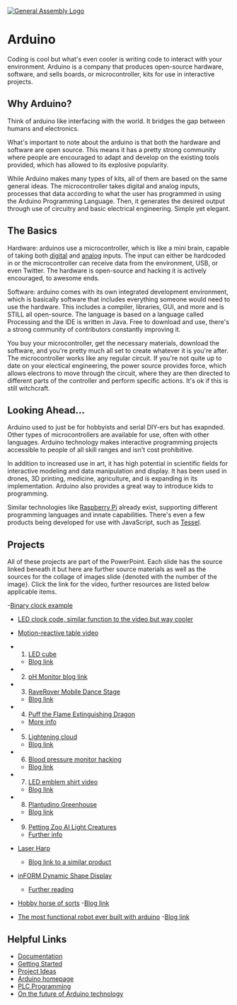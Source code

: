 [![General Assembly Logo](https://camo.githubusercontent.com/1a91b05b8f4d44b5bbfb83abac2b0996d8e26c92/687474703a2f2f692e696d6775722e636f6d2f6b6538555354712e706e67)](https://generalassemb.ly/education/web-development-immersive)

# Arduino

Coding is cool but what's even cooler is writing code to interact with your
environment. Arduino is a company that produces open-source hardware, software,
and sells boards, or microcontroller, kits for use in interactive projects.

## Why Arduino?

Think of arduino like interfacing with the world. It bridges the gap between
humans and electronics.

What's important to note about the arduino is that both the hardware and software
are open source. This means it has a pretty strong community where people
are encouraged to adapt and develop on the existing tools provided, which has
allowed to its explosive popularity.

While Arduino makes many types of kits, all of them are based on the same general
ideas. The microcontroller takes digital and analog inputs, processes that data
according to what the user has programmed in using the Arduino Programming
Language. Then, it generates the desired output through use of circuitry and
basic electrical engineering. Simple yet elegant.

## The Basics

Hardware: arduinos use a microcontroller, which is like a mini brain,
capable of taking both [digital](https://www.arduino.cc/en/Tutorial/DigitalPins)
and [analog](https://www.arduino.cc/en/Tutorial/AnalogInput)
inputs. The input can either be hardcoded in or the microcontroller can receive
data from the environment, USB, or even Twitter. The hardware is open-source
and hacking it is actively encouraged, to awesome ends.

Software: arduino comes with its own integrated development environment, which is
basically software that includes everything someone would need to use the hardware.
This includes a compiler, libraries, GUI, and more and is STILL all open-source.
The language is based on a language called Processing and the IDE is written in Java.
Free to download and use, there's a strong community of contributors constantly
improving it.

You buy your microcontroller, get the necessary materials, download the software,
and you're pretty much all set to create whatever it is you're after. The microcontroller
works like any regular circuit. If you're not quite up to date on your electical
engineering, the power source provides force, which allows electrons to move
through the circuit, where they are then directed to different parts of the
controller and perform specific actions. It's ok if this is still witchcraft.

## Looking Ahead...

Arduino used to just be for hobbyists and serial DIY-ers but has exapnded. Other
types of microcontrollers are available for use, often with other languages.
Arduino technology makes interactive programming projects accessible to people
of all skill ranges and isn't cost prohibitive.

In addition to increased use in art, it has high potential in scientific fields
for interactive modeling and data manipulation and display. It has been used in
drones, 3D printing, medicine, agriculture, and is expanding in its implementation.
Arduino also provides a great way to introduce kids to programming.

Similar technologies like [Raspberry Pi](https://en.wikipedia.org/wiki/Raspberry_Pi)
already exist, supporting different programming languages and innate capabilities.
There's even a few products being developed for use with JavaScript, such as
[Tessel](http://www.dragoninnovation.com/projects/22-tessel).

## Projects

All of these projects are part of the PowerPoint. Each slide has the source
linked beneath it but here are further source materials as well as the sources
for the collage of images slide {denoted with the number of the image}. Click
the link for the video, further resources are listed below applicable items.

-[Binary clock example](https://www.youtube.com/watch?v=gVIxki16gKY)
  - [LED clock code, similar function to the video but way cooler](https://github.com/phillipa/LEDCode/blob/master/FastLEDCode/Nov21-code/Nov21-code.ino)

- [Motion-reactive table video](https://www.youtube.com/watch?v=OLfF4b49MLs)

- 1. [LED cube](https://www.youtube.com/watch?v=6mXM-oGggrM)
  - [Blog link](http://www.instructables.com/id/Led-Cube-8x8x8/)

- 2. [pH Monitor blog link](https://www.sparkyswidgets.com/portfolio-item/leophi-usb-arduino-ph-sensor/)

- 3. [RaveRover Mobile Dance Stage](https://www.youtube.com/watch?v=owidDIIObik)
  - [Blog link](http://www.instructables.com/id/Rave-Rover-Mobile-Dance-Stage/)

- 4. [Puff the Flame Extinguishing Dragon](https://www.youtube.com/watch?v=L1Kp5gGn1Cw)
  - [More info](http://forum.arduino.cc/index.php?topic=7432.0)

- 5. [Lightening cloud](https://www.youtube.com/watch?v=nOQkqUFpn3M)
  - [Blog link](http://www.doityourselfathome.com/home-interior-diy/diy-project-thundercloud-light-and-lightening)

- 6. [Blood pressure monitor hacking](https://www.youtube.com/watch?v=lNDmzOzxFpY)
  - [Blog link](http://www.thinkering.de/cms/?p=325)

- 7. [LED emblem shirt video](http://www.fictionalclothing.com/blog/2015/1/29/back-lit-latex-lace)
  - [Blog link](http://www.fictionalclothing.com/blog/2015/1/29/back-lit-latex-lace)

- 8. [Plantudino Greenhouse](https://www.youtube.com/watch?v=hdojUHjg35g)
  - [Blog link](http://www.instructables.com/id/Backyard-Automated-Greenhouse/?ALLSTEPS)

- 9. [Petting Zoo AI Light Creatures](https://vimeo.com/74377028)
  - [Further info](http://www.creativeapplications.net/processing/petting-zoo-by-minimaforms-intelligent-artificial-creatures-designed-to-learn-and-explore/)

- [Laser Harp](https://www.youtube.com/watch?v=WkkhcwXpYy4)
  - [Blog link to a similar product](http://www.instructables.com/id/Frameless-Laser-Harp/?ALLSTEPS)

- [inFORM Dynamic Shape Display](https://vimeo.com/79179138)
  - [Further reading](http://tangible.media.mit.edu/project/inform/)

- [Hobby horse of sorts](https://www.youtube.com/watch?v=XNs4G2rKGOE)
  -[Blog link](http://www.instructables.com/id/Make-a-Fire-Breathing-Animetronic-Pony-from-FurRea/)

- [The most functional robot ever built with arduino](https://www.youtube.com/watch?v=YnCOY9d9rUk)
  -[Blog link](http://www.instructables.com/id/Desktop-Fist-Bumper/)

## Helpful Links
- [Documentation](https://www.arduino.cc/en/Reference/HomePage)
- [Getting Started](http://store-usa.arduino.cc/products/arduino-starter-kit?utm_source=redirects&utm_medium=store.arduino.cc&utm_campaign=303_Redirects)
- [Project Ideas](https://create.arduino.cc/projecthub)
- [Arduino homepage](https://www.arduino.cc/)
- [PLC Programming](http://www.makeuseof.com/tag/world-plc-programming/)
- [On the future of Arduino technology](https://www.quora.com/What-is-the-future-of-Arduino)
